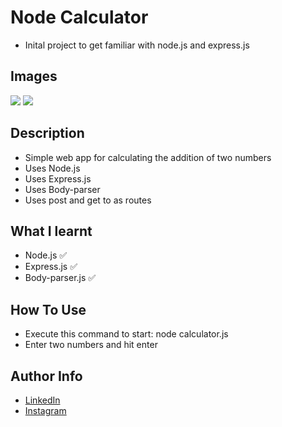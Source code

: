 # Node Calculator

- Inital project to get familiar with node.js and express.js
## Images

<img src = "https://cdn.discordapp.com/attachments/229247596571525120/976148889537220658/unknown.png" />
<img src = "https://cdn.discordapp.com/attachments/229247596571525120/976148958407708692/unknown.png" />

## Description

- Simple web app for calculating the addition of two numbers
- Uses Node.js
- Uses Express.js
- Uses Body-parser
- Uses post and get to as routes

## What I learnt

- Node.js ✅
- Express.js ✅
- Body-parser.js ✅

## How To Use

- Execute this command to start: node calculator.js
- Enter two numbers and hit enter

## Author Info

- [LinkedIn](https://www.linkedin.com/in/dhruv50ae/)
- [Instagram](https://www.instagram.com/frostascode/)
